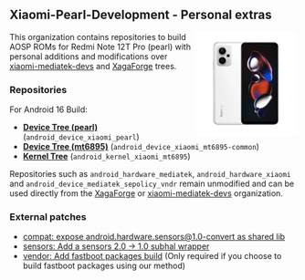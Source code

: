 ## Xiaomi-Pearl-Development - Personal extras
<img align="right" width="180" height="180" src="https://github.com/Xiaomi-Pearl-Development/.github/blob/main/profile/RedmiNote12TPro.png">

This organization contains repositories to build AOSP ROMs for Redmi Note 12T Pro (pearl) with personal additions and modifications over [xiaomi-mediatek-devs](https://github.com/xiaomi-mediatek-devs) and [XagaForge](https://github.com/XagaForge) trees.

### Repositories
For Android 16 Build:
* [**Device Tree (pearl)**](https://github.com/Xiaomi-Pearl-Development/android_device_xiaomi_pearl.git) (`android_device_xiaomi_pearl`)
* [**Device Tree (mt6895)**](https://github.com/Xiaomi-Pearl-Development/android_device_xiaomi_mt6895-common.git) (`android_device_xiaomi_mt6895-common`)
* [**Kernel Tree**](https://github.com/Xiaomi-Pearl-Development/android_kernel_xiaomi_mt6895.git) (`android_kernel_xiaomi_mt6895`)

Repositories such as `android_hardware_mediatek`, `android_hardware_xiaomi` and `android_device_mediatek_sepolicy_vndr` remain unmodified and can be used directly from the  [XagaForge](https://github.com/XagaForge) or [xiaomi-mediatek-devs](https://github.com/xiaomi-mediatek-devs) organization.


### External patches
* [compat: expose android.hardware.sensors@1.0-convert as shared lib](https://review.lineageos.org/c/400894)
* [sensors: Add a sensors 2.0 -> 1.0 subhal wrapper](https://github.com/bengris32/android_hardware_lineage_interfaces/commit/cacfae73e44d18f8bba2bbe327d5c0d5cbafe4f1)
* [vendor: Add fastboot packages build](https://github.com/AresOS-UDC/vendor_lineage/commit/19afe7c7e98c9ff5f57c57d09edfa954142e65b6) (Only required if you choose to build fastboot packages using our method)
